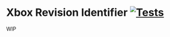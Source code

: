 # Xbox Revision Identifier [![Tests](https://github.com/SavageCore/xbox-identify/actions/workflows/test.yml/badge.svg)](https://github.com/SavageCore/xbox-identify/actions/workflows/test.yml)

WIP
